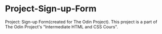 # Project-Sign-up-Form
Project: Sign-up Form(created for The Odin Project). This project is a part of The Odin Project's "Intermediate HTML and CSS Cours".
